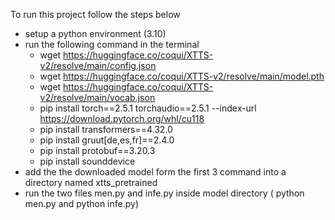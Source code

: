To run this project follow the steps below 
  - setup a python environment (3.10)
  - run the following command in the terminal
    - wget https://huggingface.co/coqui/XTTS-v2/resolve/main/config.json
    - wget https://huggingface.co/coqui/XTTS-v2/resolve/main/model.pth
    - wget https://huggingface.co/coqui/XTTS-v2/resolve/main/vocab.json
    - pip install torch==2.5.1 torchaudio==2.5.1 --index-url https://download.pytorch.org/whl/cu118
    - pip install transformers==4.32.0
    - pip install gruut[de,es,fr]==2.4.0
    - pip install protobuf==3.20.3 
    - pip install sounddevice
  - add the the downloaded model form the first 3 command into a directory named xtts_pretrained
  - run the two files men.py and infe.py inside model directory ( python men.py and python infe.py)



 

